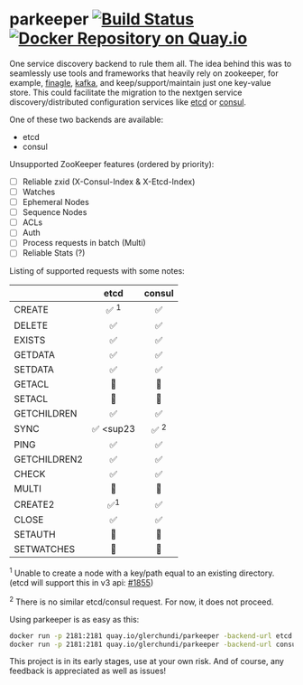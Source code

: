 # parkeeper [![Build Status](https://travis-ci.org/glerchundi/parkeeper.svg?branch=master)](https://travis-ci.org/glerchundi/parkeeper) [![Docker Repository on Quay.io](https://quay.io/repository/glerchundi/parkeeper/status "Docker Repository on Quay.io")](https://quay.io/repository/glerchundi/parkeeper)

One service discovery backend to rule them all. The idea behind this was to seamlessly use tools and frameworks that heavily rely on zookeeper, for example, [finagle](https://twitter.github.io/finagle/), [kafka](http://kafka.apache.org/), and keep/support/maintain just one key-value store. This could facilitate the migration to the nextgen service discovery/distributed configuration services like [etcd](https://github.com/coreos/etcd) or [consul](http://consul.io).

One of these two backends are available:
* etcd
* consul

Unsupported ZooKeeper features (ordered by priority):
- [ ] Reliable zxid (X-Consul-Index & X-Etcd-Index)
- [ ] Watches
- [ ] Ephemeral Nodes
- [ ] Sequence Nodes
- [ ] ACLs
- [ ] Auth
- [ ] Process requests in batch (Multi)
- [ ] Reliable Stats (?)

Listing of supported requests with some notes:

|              | etcd               | consul             |
| ------------ |:------------------:|:------------------:|
| CREATE       | :white_check_mark: <sup>1</sup> | :white_check_mark: |
| DELETE       | :white_check_mark: | :white_check_mark: |
| EXISTS       | :white_check_mark: | :white_check_mark: |
| GETDATA      | :white_check_mark: | :white_check_mark: |
| SETDATA      | :white_check_mark: | :white_check_mark: |
| GETACL       | :construction: | :construction: |
| SETACL       | :construction: | :construction: |
| GETCHILDREN  | :white_check_mark: | :white_check_mark: |
| SYNC         | :white_check_mark: <sup23</sup> | :white_check_mark: <sup>2</sup> |
| PING         | :white_check_mark: | :white_check_mark: |
| GETCHILDREN2 | :white_check_mark: | :white_check_mark: |
| CHECK        | :white_check_mark: | :white_check_mark: |
| MULTI        | :construction: | :construction: |
| CREATE2      | :white_check_mark:<sup>1</sup> | :white_check_mark: |
| CLOSE        | :white_check_mark: | :white_check_mark: |
| SETAUTH      | :construction: | :construction: |
| SETWATCHES   | :construction: | :construction: |

<sup>1</sup> Unable to create a node with a key/path equal to an existing directory. (etcd will support this in v3 api: [#1855](https://github.com/coreos/etcd/issues/1855))

<sup>2</sup> There is no similar etcd/consul request. For now, it does not proceed.

Using parkeeper is as easy as this:

```bash
docker run -p 2181:2181 quay.io/glerchundi/parkeeper -backend-url etcd://127.0.0.1:4001
docker run -p 2181:2181 quay.io/glerchundi/parkeeper -backend-url consul://127.0.0.1:8500
```

This project is in its early stages, use at your own risk. And of course, any feedback is appreciated as well as issues!
